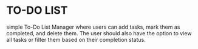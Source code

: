# TO-DO LIST
 simple To-Do List Manager where users can add tasks, mark them as completed, and delete them. The user should also have the option to view all tasks or filter them based on their completion status.
